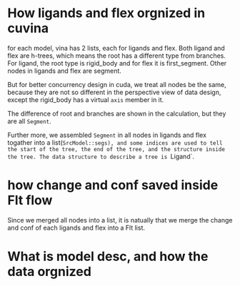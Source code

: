 # How ligands and flex orgnized in cuvina
for each model, vina has 2 lists, each for ligands and flex. Both ligand and flex are h-trees, which
means the root has a different type from branches.
For ligand, the root type is rigid_body and for flex it is first_segment.
Other nodes in ligands and flex are segment.

But for better concurrency design in cuda, we treat all nodes be the same, because they are not
so different in the perspective view of data design, except the rigid_body has a virtual `axis`
member in it.

The difference of root and branches are shown in the calculation, but they are all `Segment`.

Further more, we assembled `Segment` in all nodes in ligands and flex togather into a list(`SrcModel::segs), and some indices are used to tell the start of the tree, the end of the tree,
and the structure inside the tree. The data structure to describe a tree is `Ligand`.


# how change and conf saved inside Flt flow
Since we merged all nodes into a list, it is natually that we merge the change and conf of each
ligands and flex into a Flt list. 

# What is model desc, and how the data orgnized
